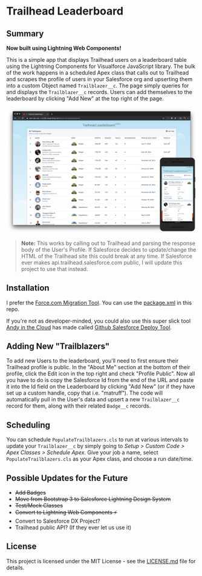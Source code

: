 # Trailhead Leaderboard

## Summary

**Now built using Lightning Web Components!**

This is a simple app that displays Trailhead users on a leaderboard table using the Lightning Components for Visualforce JavaScript library. The bulk of the work happens in a scheduled Apex class that calls out to Trailhead and scrapes the profile of users in your Salesforce org and upserting them into a custom Object named `Trailblazer__c`. The page simply queries for and displays the `Trailblazer__c` records. Users can add themselves to the leaderboard by clicking "Add New" at the top right of the page.

![Desktop Desktop](images/screenshot.png "Desktop View")

> **Note:** This works by calling out to Trailhead and parsing the response body of the User's Profile. If Salesforce decides to update/change the HTML of the Trailhead site this could break at any time. If Salesforce ever makes api.trailhead.salesforce.com public, I will update this project to use that instead.

## Installation

I prefer the [Force.com Migration Tool](https://developer.salesforce.com/page/Force.com_Migration_Tool). You can use the [package.xml](src/package.xml) in this repo.

If you're not as developer-minded, you could also use this super slick tool [Andy in the Cloud](https://andyinthecloud.com) has made
called [Github Salesforce Deploy Tool](https://github.com/afawcett/githubsfdeploy).

## Adding New "Trailblazers"

To add new Users to the leaderboard, you'll need to first ensure their Trailhead profile is public. In the "About Me"
section at the bottom of their profile, click the Edit icon in the top right and check "Profile Public". Now all you have to do is copy the Salesforce Id from the end of the URL and paste it into the Id field on the Leaderboard by clicking "Add New" (or if they have set up a custom handle, copy that i.e. "matruff"). The code will automatically pull in the User's data and upsert a new `Trailblazer__c` record for them, along with their related `Badge__c` records.

## Scheduling

You can schedule `PopulateTrailblazers.cls` to run at various intervals to update your `Trailblazer__c` by simply going to *Setup > Custom Code > Apex Classes > Schedule Apex*. Give your job a name, select `PopulateTrailblazers.cls` as your Apex class, and choose a run date/time.

## Possible Updates for the Future

- ~~Add Badges~~
- ~~Move from Bootstrap 3 to Salesforce Lightning Design System~~
- ~~Test/Mock Classes~~
- ~~Convert to Lightning Web Components ⚡~~
- Convert to Salesforce DX Project?
- Trailhead public API? (If they ever let us use it)

## License

This project is licensed under the MIT License - see the [LICENSE.md](LICENSE.md) file for details.
